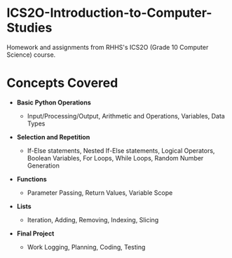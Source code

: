 # ICS2O-Introduction-to-Computer-Studies
Homework and assignments from RHHS's ICS2O (Grade 10 Computer Science) course.

# Concepts Covered
 - **Basic Python Operations**
 
    - Input/Processing/Output, Arithmetic and Operations, Variables, Data Types
 - **Selection and Repetition**
 
    - If-Else statements, Nested If-Else statements, Logical Operators, Boolean Variables, For Loops, While Loops, Random Number Generation
 - **Functions**
 
    - Parameter Passing, Return Values, Variable Scope
 - **Lists**
 
    - Iteration, Adding, Removing, Indexing, Slicing
 - **Final Project**
 
    - Work Logging, Planning, Coding, Testing 
 

